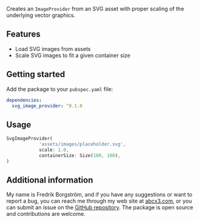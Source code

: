 <!--
This README describes the package. If you publish this package to pub.dev,
this README's contents appear on the landing page for your package.

For information about how to write a good package README, see the guide for
[writing package pages](https://dart.dev/tools/pub/writing-package-pages).

For general information about developing packages, see the Dart guide for
[creating packages](https://dart.dev/guides/libraries/create-packages)
and the Flutter guide for
[developing packages and plugins](https://flutter.dev/to/develop-packages).
-->

Creates an `ImageProvider` from an SVG asset with proper scaling of the underlying vector graphics.

## Features

- Load SVG images from assets
- Scale SVG images to fit a given container size

## Getting started

Add the package to your `pubspec.yaml` file:

```yaml
dependencies:
  svg_image_provider: ^0.1.0
```

## Usage

```dart
SvgImageProvider(
            'assets/images/placeholder.svg',
            scale: 1.0,
            containerSize: Size(100, 100),
)
```

## Additional information

My name is Fredrik Borgström, and if you have any suggestions or want to report a bug, you can reach
me through my web site at [abcx3.com](https://abcx3.com), or you can submit an issue on the 
[GitHub repository](https://github.com/FredrikBorgstrom/svg_image_provider).
The package is open source and contributions are welcome.

